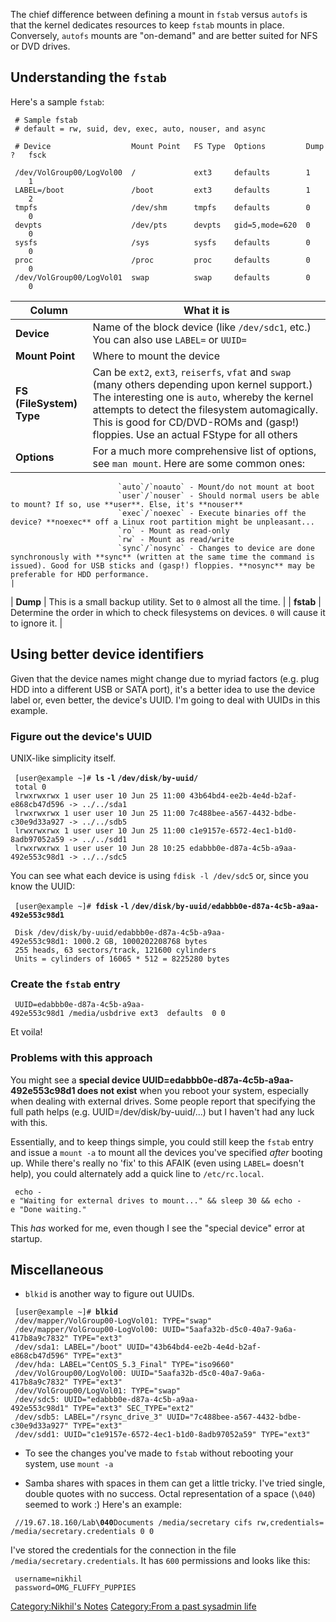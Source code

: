 The chief difference between defining a mount in `fstab` versus `autofs`
is that the kernel dedicates resources to keep `fstab` mounts in place.
Conversely, `autofs` mounts are "on-demand" and are better suited for
NFS or DVD drives.

Understanding the `fstab`
-------------------------

Here's a sample `fstab`:

` # Sample fstab`  
` # default = rw, suid, dev, exec, auto, nouser, and async`  
` `  
` # Device                  Mount Point   FS Type  Options         Dump?   fsck`  
`                                                `  
` /dev/VolGroup00/LogVol00  /             ext3     defaults        1       1`  
` LABEL=/boot               /boot         ext3     defaults        1       2`  
` tmpfs                     /dev/shm      tmpfs    defaults        0       0`  
` devpts                    /dev/pts      devpts   gid=5,mode=620  0       0`  
` sysfs                     /sys          sysfs    defaults        0       0`  
` proc                      /proc         proc     defaults        0       0`  
` /dev/VolGroup00/LogVol01  swap          swap     defaults        0       0`

| Column                   | What it is                                                                                                                                                                                                                                                                                  |
|--------------------------|---------------------------------------------------------------------------------------------------------------------------------------------------------------------------------------------------------------------------------------------------------------------------------------------|
| **Device**               | Name of the block device (like `/dev/sdc1`, etc.) You can also use `LABEL=` or `UUID=`                                                                                                                                                                                                      |
| **Mount Point**          | Where to mount the device                                                                                                                                                                                                                                                                   |
| **FS (FileSystem) Type** | Can be `ext2`, `ext3`, `reiserfs`, `vfat` and `swap` (many others depending upon kernel support.) The interesting one is `auto`, whereby the kernel attempts to detect the filesystem automagically. This is good for CD/DVD-ROMs and (gasp!) floppies. Use an actual FStype for all others |
| **Options**              | For a much more comprehensive list of options, see `man mount`. Here are some common ones:                                                                                                                                                                                                  
                            `auto`/`noauto` - Mount/do not mount at boot                                                                                                                                                                                                                                                 
                            `user`/`nouser` - Should normal users be able to mount? If so, use **user**. Else, it's **nouser**                                                                                                                                                                                           
                            `exec`/`noexec` - Execute binaries off the device? **noexec** off a Linux root partition might be unpleasant...                                                                                                                                                                              
                            `ro` - Mount as read-only                                                                                                                                                                                                                                                                    
                            `rw` - Mount as read/write                                                                                                                                                                                                                                                                   
                            `sync`/`nosync` - Changes to device are done synchronously with **sync** (written at the same time the command is issued). Good for USB sticks and (gasp!) floppies. **nosync** may be preferable for HDD performance.                                                                       |
| **Dump**                 | This is a small backup utility. Set to `0` almost all the time.                                                                                                                                                                                                                             |
| **fstab**                | Determine the order in which to check filesystems on devices. `0` will cause it to ignore it.                                                                                                                                                                                               |

Using better device identifiers
-------------------------------

Given that the device names might change due to myriad factors (e.g.
plug HDD into a different USB or SATA port), it's a better idea to use
the device label or, even better, the device's UUID. I'm going to deal
with UUIDs in this example.

### Figure out the device's UUID

UNIX-like simplicity itself.

` [user@example ~]# `**`ls` `-l` `/dev/disk/by-uuid/`**  
` total 0`  
` lrwxrwxrwx 1 user user 10 Jun 25 11:00 43b64bd4-ee2b-4e4d-b2af-e868cb47d596 -> ../../sda1`  
` lrwxrwxrwx 1 user user 10 Jun 25 11:00 7c488bee-a567-4432-bdbe-c30e9d33a927 -> ../../sdb5`  
` lrwxrwxrwx 1 user user 10 Jun 25 11:00 c1e9157e-6572-4ec1-b1d0-8adb97052a59 -> ../../sdd1`  
` lrwxrwxrwx 1 user user 10 Jun 28 10:25 edabbb0e-d87a-4c5b-a9aa-492e553c98d1 -> ../../sdc5`

You can see what each device is using `fdisk -l /dev/sdc5` or, since you
know the UUID:

` [user@example ~]# `**`fdisk` `-l`
`/dev/disk/by-uuid/edabbb0e-d87a-4c5b-a9aa-492e553c98d1`**  
` `  
` Disk /dev/disk/by-uuid/edabbb0e-d87a-4c5b-a9aa-492e553c98d1: 1000.2 GB, 1000202208768 bytes`  
` 255 heads, 63 sectors/track, 121600 cylinders`  
` Units = cylinders of 16065 * 512 = 8225280 bytes`

### Create the `fstab` entry

` UUID=edabbb0e-d87a-4c5b-a9aa-492e553c98d1 /media/usbdrive ext3  defaults  0 0`

Et voila!

### Problems with this approach

You might see a **special device
UUID=edabbb0e-d87a-4c5b-a9aa-492e553c98d1 does not exist** when you
reboot your system, especially when dealing with external drives. Some
people report that specifying the full path helps (e.g.
UUID=/dev/disk/by-uuid/...) but I haven't had any luck with this.

Essentially, and to keep things simple, you could still keep the `fstab`
entry and issue a `mount -a` to mount all the devices you've specified
*after* booting up. While there's really no 'fix' to this AFAIK (even
using `LABEL=` doesn't help), you could alternately add a quick line to
`/etc/rc.local`.

` echo -e "Waiting for external drives to mount..." && sleep 30 && echo -e "Done waiting."`

This *has* worked for me, even though I see the "special device" error
at startup.

Miscellaneous
-------------

-   `blkid` is another way to figure out UUIDs.

` [user@example ~]# `**`blkid`**  
` /dev/mapper/VolGroup00-LogVol01: TYPE="swap" `  
` /dev/mapper/VolGroup00-LogVol00: UUID="5aafa32b-d5c0-40a7-9a6a-417b8a9c7832" TYPE="ext3" `  
` /dev/sda1: LABEL="/boot" UUID="43b64bd4-ee2b-4e4d-b2af-e868cb47d596" TYPE="ext3" `  
` /dev/hda: LABEL="CentOS_5.3_Final" TYPE="iso9660" `  
` /dev/VolGroup00/LogVol00: UUID="5aafa32b-d5c0-40a7-9a6a-417b8a9c7832" TYPE="ext3" `  
` /dev/VolGroup00/LogVol01: TYPE="swap" `  
` /dev/sdc5: UUID="edabbb0e-d87a-4c5b-a9aa-492e553c98d1" TYPE="ext3" SEC_TYPE="ext2" `  
` /dev/sdb5: LABEL="/rsync_drive_3" UUID="7c488bee-a567-4432-bdbe-c30e9d33a927" TYPE="ext3" `  
` /dev/sdd1: UUID="c1e9157e-6572-4ec1-b1d0-8adb97052a59" TYPE="ext3"`

-   To see the changes you've made to `fstab` without rebooting your
    system, use `mount -a`

<!-- -->

-   Samba shares with spaces in them can get a little tricky. I've tried
    single, double quotes with no success. Octal representation of a
    space (`\040`) seemed to work :) Here's an example:

` //19.67.18.160/Lab`**`\040`**`Documents /media/secretary cifs rw,credentials=/media/secretary.credentials 0 0`

I've stored the credentials for the connection in the file
`/media/secretary.credentials`. It has `600` permissions and looks like
this:

` username=nikhil`  
` password=OMG_FLUFFY_PUPPIES`

[Category:Nikhil's Notes](Category:Nikhil's_Notes "wikilink")
[Category:From a past sysadmin
life](Category:From_a_past_sysadmin_life "wikilink")
